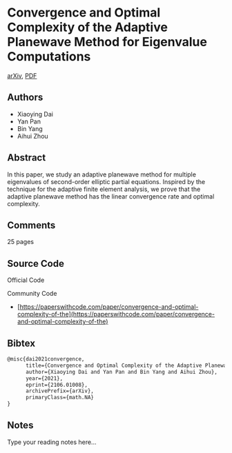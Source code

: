 
# Convergence and Optimal Complexity of the Adaptive Planewave Method for Eigenvalue Computations

[arXiv](https://arxiv.org/abs/2106.01008), [PDF](https://arxiv.org/pdf/2106.01008.pdf)

## Authors

- Xiaoying Dai
- Yan Pan
- Bin Yang
- Aihui Zhou

## Abstract

In this paper, we study an adaptive planewave method for multiple eigenvalues of second-order elliptic partial equations. Inspired by the technique for the adaptive finite element analysis, we prove that the adaptive planewave method has the linear convergence rate and optimal complexity.

## Comments

25 pages

## Source Code

Official Code



Community Code

- [https://paperswithcode.com/paper/convergence-and-optimal-complexity-of-the](https://paperswithcode.com/paper/convergence-and-optimal-complexity-of-the)

## Bibtex

```tex
@misc{dai2021convergence,
      title={Convergence and Optimal Complexity of the Adaptive Planewave Method for Eigenvalue Computations}, 
      author={Xiaoying Dai and Yan Pan and Bin Yang and Aihui Zhou},
      year={2021},
      eprint={2106.01008},
      archivePrefix={arXiv},
      primaryClass={math.NA}
}
```

## Notes

Type your reading notes here...

